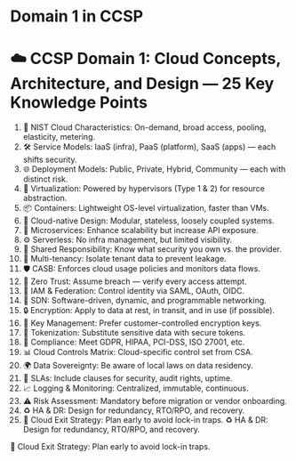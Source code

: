 # Domain 1 in CCSP

# ☁️ CCSP Domain 1: Cloud Concepts, Architecture, and Design — 25 Key Knowledge Points
1. 🔹 NIST Cloud Characteristics: On-demand, broad access, pooling, elasticity, metering.
2. 🛠️ Service Models: IaaS (infra), PaaS (platform), SaaS (apps) — each shifts security.
3. 🌐 Deployment Models: Public, Private, Hybrid, Community — each with distinct risk.
4. 🧱 Virtualization: Powered by hypervisors (Type 1 & 2) for resource abstraction.
5. 📦 Containers: Lightweight OS-level virtualization, faster than VMs.
6. 🧩 Cloud-native Design: Modular, stateless, loosely coupled systems.
7. 🧬 Microservices: Enhance scalability but increase API exposure.
8. ⚙️ Serverless: No infra management, but limited visibility.
9. 🤝 Shared Responsibility: Know what security you own vs. the provider.
10. 👥 Multi-tenancy: Isolate tenant data to prevent leakage.
11. 🛡️ CASB: Enforces cloud usage policies and monitors data flows.
12. 🚪 Zero Trust: Assume breach — verify every access attempt.
13. 🔐 IAM & Federation: Control identity via SAML, OAuth, OIDC.
14. 📡 SDN: Software-driven, dynamic, and programmable networking.
15. 🔒 Encryption: Apply to data at rest, in transit, and in use (if possible).
16. 🔑 Key Management: Prefer customer-controlled encryption keys.
17. 🎫 Tokenization: Substitute sensitive data with secure tokens.
18. 📜 Compliance: Meet GDPR, HIPAA, PCI-DSS, ISO 27001, etc.
19. 📊 Cloud Controls Matrix: Cloud-specific control set from CSA.
20. 🌍 Data Sovereignty: Be aware of local laws on data residency.
21. 📃 SLAs: Include clauses for security, audit rights, uptime.
22. 📈 Logging & Monitoring: Centralized, immutable, continuous.
23. ⚠️ Risk Assessment: Mandatory before migration or vendor onboarding.
24. ♻️ HA & DR: Design for redundancy, RTO/RPO, and recovery.
25. 🚪 Cloud Exit Strategy: Plan early to avoid lock-in traps.
♻️ HA & DR: Design for redundancy, RTO/RPO, and recovery.

🚪 Cloud Exit Strategy: Plan early to avoid lock-in traps.
